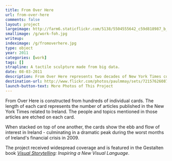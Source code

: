 ```yaml
---
title: From Over Here
url: from-over-here
comments: false
layout: project
largeimage: http://farm6.staticflickr.com/5138/5504555642_c59d818987_b_d.jpg
smallimage: /g/work-foh.jpg
writeup: 
indeximage: /g/fromoverhere.jpg
type: object
year: 2011
categories: [work]
tags: []
strapline: A tactile sculpture made from big data.
date: 08-03-2011
description: From Over Here represents two decades of New York Times coverage of Ireland as a cardboard and wood sculpture.
destination-url: http://www.flickr.com/photos/paulmmay/sets/72157626087196057/show/
launch-button-text: More Photos of This Project
---
```

From Over Here is constructed from hundreds of individual cards. The length of each card represents the number of articles published in the New York Times related to Ireland. The people and topics mentioned in those articles are etched on each card. 

When stacked on top of one another, the cards show the ebb and flow of interest in Ireland - culminating in a dramatic peak during the worst months of Ireland's financial crisis in 2009. 

The project received widespread coverage and is featured in the Gestalten book <em><a href="http://www.brainpickings.org/index.php/2011/10/25/visual-storytelling-gestalten/">Visual Storytelling</a>: Inspiring a New Visual Language</em>.